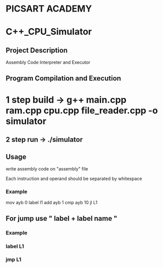  
# PICSART ACADEMY

#  C++_CPU_Simulator
 


## Project Description

 Assembly Code Interpreter and Executor

## Program Compilation and Execution

# 1 step build -> g++ main.cpp ram.cpp cpu.cpp file_reader.cpp -o simulator
## 2 step run -> ./simulator

## Usage

write assembly code on  "assembly" file

Each instruction and operand should be separated by whitespace

### Example

mov ayb 0
label l1
add ayb 1
cmp ayb 10
jl L1

## For jump use  " label + label name " 

### Example 

### label L1
### jmp L1


